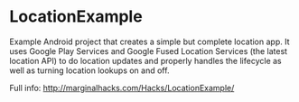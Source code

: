# LocationExample
Example Android project that creates a simple but complete location app. It uses Google Play Services and Google Fused Location Services (the latest location API) to do location updates and properly handles the lifecycle as well as turning location lookups on and off.

Full info:  http://marginalhacks.com/Hacks/LocationExample/
